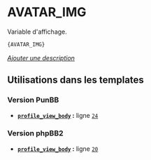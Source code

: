 # AVATAR_IMG


Variable d'affichage.

```html
{AVATAR_IMG}
```

[*Ajouter une description*](https://fa-tvars.appspot.com/var/AVATAR_IMG)

## Utilisations dans les templates

### Version PunBB
* __[`profile_view_body`](../tpl/var/punbb/profile_view_body.md#readme) :__ ligne [`24`](../tpl/src/punbb/profile_view_body.tpl#L24)

### Version phpBB2
* __[`profile_view_body`](../tpl/var/subsilver/profile_view_body.md#readme) :__ ligne [`20`](../tpl/src/subsilver/profile_view_body.tpl#L20)